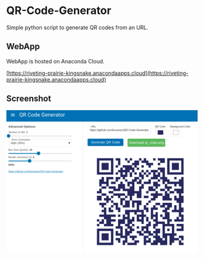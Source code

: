 # QR-Code-Generator
Simple python script to generate QR codes from an URL.

## WebApp

WebApp is hosted on Anaconda Cloud.

[https://riveting-prairie-kingsnake.anacondaapps.cloud](https://riveting-prairie-kingsnake.anacondaapps.cloud)

## Screenshot

![webapp.png](https://raw.githubusercontent.com/kuranez/QR-Code-Generator/refs/heads/main/screenshot/webapp.png)
